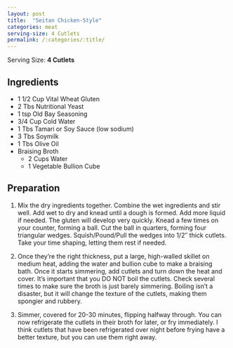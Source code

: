 ```yaml
---
layout: post
title:  "Seitan Chicken-Style"
categories: meat
serving-size: 4 Cutlets
permalink: /:categories/:title/
---
```

Serving Size: **4 Cutlets**

## Ingredients

- 1 1/2 Cup Vital Wheat Gluten
- 2 Tbs Nutritional Yeast
- 1 tsp Old Bay Seasoning
- 3/4 Cup Cold Water
- 1 Tbs Tamari or Soy Sauce (low sodium)
- 3 Tbs Soymilk
- 1 Tbs Olive Oil
- Braising Broth
    - 2 Cups Water
    - 1 Vegetable Bullion Cube

## Preparation

1. Mix the dry ingredients together. Combine the wet ingredients and stir well. Add wet to dry and knead until a dough is formed. Add more liquid if needed. The gluten will develop very quickly. Knead a few times on your counter, forming a ball. Cut the ball in quarters, forming four triangular wedges. Squish/Pound/Pull the wedges into 1/2″ thick cutlets. Take your time shaping, letting them rest if needed.

2. Once they’re the right thickness, put a large, high-walled skillet on medium heat, adding the water and bullion cube to make a braising bath. Once it starts simmering, add cutlets and turn down the heat and cover. It’s important that you DO NOT boil the cutlets. Check several times to make sure the broth is just barely simmering. Boiling isn’t a disaster, but it will change the texture of the cutlets, making them spongier and rubbery.

3. Simmer, covered for 20-30 minutes, flipping halfway through. You can now refrigerate the cutlets in their broth for later, or fry immediately. I think cutlets that have been refrigerated over night before frying have a better texture, but you can use them right away.
